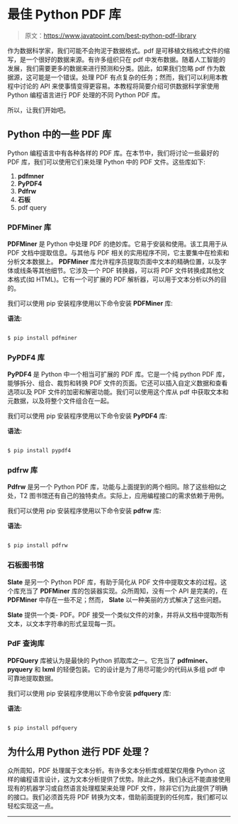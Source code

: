 # 最佳 Python PDF 库

> 原文：<https://www.javatpoint.com/best-python-pdf-library>

作为数据科学家，我们可能不会拘泥于数据格式。pdf 是可移植文档格式文件的缩写，是一个很好的数据来源。有许多组织只在 pdf 中发布数据。随着人工智能的发展，我们需要更多的数据来进行预测和分类。因此，如果我们忽略 pdf 作为数据源，这可能是一个错误。处理 PDF 有点复杂的任务；然而，我们可以利用本教程中讨论的 API 来使事情变得更容易。本教程将简要介绍可供数据科学家使用 Python 编程语言进行 PDF 处理的不同 Python PDF 库。

所以，让我们开始吧。

## Python 中的一些 PDF 库

Python 编程语言中有各种各样的 PDF 库。在本节中，我们将讨论一些最好的 PDF 库，我们可以使用它们来处理 Python 中的 PDF 文件。这些库如下:

1.  **pdfmner**
2.  **PyPDF4**
3.  **Pdfrw**
4.  **石板**
5.  pdf query

### PDFMiner 库

**PDFMiner** 是 Python 中处理 PDF 的绝妙库。它易于安装和使用。该工具用于从 PDF 文档中提取信息。与其他与 PDF 相关的实用程序不同，它主要集中在检索和分析文本数据上。 **PDFMiner** 库允许程序员提取页面中文本的精确位置，以及字体或线条等其他细节。它涉及一个 PDF 转换器，可以将 PDF 文件转换成其他文本格式(如 HTML)。它有一个可扩展的 PDF 解析器，可以用于文本分析以外的目的。

我们可以使用 pip 安装程序使用以下命令安装 **PDFMiner** 库:

**语法:**

```py

$ pip install pdfminer

```

### PyPDF4 库

**PyPDF4** 是 Python 中一个相当可扩展的 PDF 库。它是一个纯 python PDF 库，能够拆分、组合、裁剪和转换 PDF 文件的页面。它还可以插入自定义数据和查看选项以及 PDF 文件的加密和解密功能。我们可以使用这个库从 pdf 中获取文本和元数据，以及将整个文件组合在一起。

我们可以使用 pip 安装程序使用以下命令安装 **PyPDF4** 库:

**语法:**

```py

$ pip install pypdf4

```

### pdfrw 库

**Pdfrw** 是另一个 Python PDF 库，功能与上面提到的两个相同。除了这些相似之处，T2 图书馆还有自己的独特卖点。实际上，应用编程接口的需求依赖于用例。

我们可以使用 pip 安装程序使用以下命令安装 **pdfrw** 库:

**语法:**

```py

$ pip install pdfrw

```

### 石板图书馆

**Slate** 是另一个 Python PDF 库，有助于简化从 PDF 文件中提取文本的过程。这个库充当了 **PDFMiner** 库的包装器实现。众所周知，没有一个 API 是完美的，在 **PDFMiner** 中存在一些不足；然而， **Slate** 以一种美丽的方式解决了这些问题。

**Slate** 提供一个类- PDF。PDF 接受一个类似文件的对象，并将从文档中提取所有文本，以文本字符串的形式呈现每一页。

### PdF 查询库

**PDFQuery** 库被认为是最快的 Python 抓取库之一。它充当了 **pdfminer、pyquery** 和 **lxml** 的轻便包装。它的设计是为了用尽可能少的代码从多组 pdf 中可靠地提取数据。

我们可以使用 pip 安装程序使用以下命令安装 **pdfquery** 库:

**语法:**

```py

$ pip install pdfquery

```

## 为什么用 Python 进行 PDF 处理？

众所周知，PDF 处理属于文本分析。有许多文本分析库或框架仅用像 Python 这样的编程语言设计，这为文本分析提供了优势。除此之外，我们永远不能直接使用现有的机器学习或自然语言处理框架来处理 PDF 文件，除非它们为此提供了明确的接口。我们必须首先将 PDF 转换为文本，借助前面提到的任何库，我们都可以轻松实现这一点。

* * *